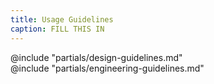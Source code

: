 ```yaml
---
title: Usage Guidelines
caption: FILL THIS IN
---
```


<section data-tab="Guidelines">
  @include "partials/design-guidelines.md"
</section>

<section data-tab="Code">
  @include "partials/engineering-guidelines.md"
</section>